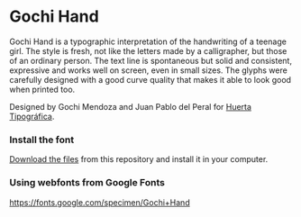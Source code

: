 # Gochi Hand

Gochi Hand is a typographic interpretation of the handwriting of a teenage girl. The style is fresh, not like the letters made by a calligrapher, but those of an ordinary person. The text line is spontaneous but solid and consistent, expressive and works well on screen, even in small sizes. The glyphs were carefully designed with a good curve quality that makes it able to look good when printed too.

Designed by Gochi Mendoza and Juan Pablo del Peral for <a href="https://www.huertatipografica.com/">Huerta Tipográfica</a>.


### Install the font

[Download the files](https://github.com/huertatipografica/gochi-hand/archive/master.zip) from this repository and install it in your computer.


### Using webfonts from Google Fonts

https://fonts.google.com/specimen/Gochi+Hand

